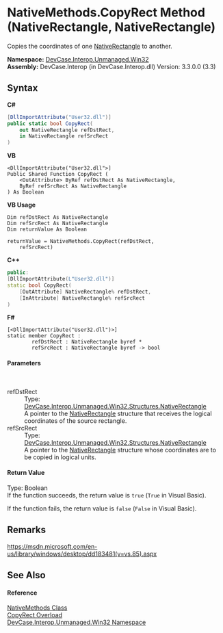 # NativeMethods.CopyRect Method (NativeRectangle, NativeRectangle)
 

Copies the coordinates of one <a href="T_DevCase_Interop_Unmanaged_Win32_Structures_NativeRectangle">NativeRectangle</a> to another.

**Namespace:**&nbsp;<a href="N_DevCase_Interop_Unmanaged_Win32">DevCase.Interop.Unmanaged.Win32</a><br />**Assembly:**&nbsp;DevCase.Interop (in DevCase.Interop.dll) Version: 3.3.0.0 (3.3)

## Syntax

**C#**<br />
``` C#
[DllImportAttribute("User32.dll")]
public static bool CopyRect(
	out NativeRectangle refDstRect,
	in NativeRectangle refSrcRect
)
```

**VB**<br />
``` VB
<DllImportAttribute("User32.dll">]
Public Shared Function CopyRect ( 
	<OutAttribute> ByRef refDstRect As NativeRectangle,
	ByRef refSrcRect As NativeRectangle
) As Boolean
```

**VB Usage**<br />
``` VB Usage
Dim refDstRect As NativeRectangle
Dim refSrcRect As NativeRectangle
Dim returnValue As Boolean

returnValue = NativeMethods.CopyRect(refDstRect, 
	refSrcRect)
```

**C++**<br />
``` C++
public:
[DllImportAttribute(L"User32.dll")]
static bool CopyRect(
	[OutAttribute] NativeRectangle% refDstRect, 
	[InAttribute] NativeRectangle% refSrcRect
)
```

**F#**<br />
``` F#
[<DllImportAttribute("User32.dll")>]
static member CopyRect : 
        refDstRect : NativeRectangle byref * 
        refSrcRect : NativeRectangle byref -> bool 

```


#### Parameters
&nbsp;<dl><dt>refDstRect</dt><dd>Type: <a href="T_DevCase_Interop_Unmanaged_Win32_Structures_NativeRectangle">DevCase.Interop.Unmanaged.Win32.Structures.NativeRectangle</a><br />A pointer to the <a href="T_DevCase_Interop_Unmanaged_Win32_Structures_NativeRectangle">NativeRectangle</a> structure that receives the logical coordinates of the source rectangle.</dd><dt>refSrcRect</dt><dd>Type: <a href="T_DevCase_Interop_Unmanaged_Win32_Structures_NativeRectangle">DevCase.Interop.Unmanaged.Win32.Structures.NativeRectangle</a><br />A pointer to the <a href="T_DevCase_Interop_Unmanaged_Win32_Structures_NativeRectangle">NativeRectangle</a> structure whose coordinates are to be copied in logical units.</dd></dl>

#### Return Value
Type: Boolean<br />If the function succeeds, the return value is `true` (`True` in Visual Basic). 

 If the function fails, the return value is `false` (`False` in Visual Basic).

## Remarks
<a href="https://msdn.microsoft.com/en-us/library/windows/desktop/dd183481(v=vs.85).aspx" target="_blank">https://msdn.microsoft.com/en-us/library/windows/desktop/dd183481(v=vs.85).aspx</a>

## See Also


#### Reference
<a href="T_DevCase_Interop_Unmanaged_Win32_NativeMethods">NativeMethods Class</a><br /><a href="Overload_DevCase_Interop_Unmanaged_Win32_NativeMethods_CopyRect">CopyRect Overload</a><br /><a href="N_DevCase_Interop_Unmanaged_Win32">DevCase.Interop.Unmanaged.Win32 Namespace</a><br />